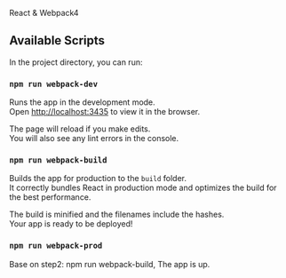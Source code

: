 React & Webpack4

## Available Scripts

In the project directory, you can run:

### `npm run webpack-dev`

Runs the app in the development mode.<br />
Open [http://localhost:3435](http://localhost:3435) to view it in the browser.

The page will reload if you make edits.<br />
You will also see any lint errors in the console.


### `npm run webpack-build`

Builds the app for production to the `build` folder.<br />
It correctly bundles React in production mode and optimizes the build for the best performance.

The build is minified and the filenames include the hashes.<br />
Your app is ready to be deployed!

### `npm run webpack-prod`

Base on step2: npm run webpack-build,
The app is up.
